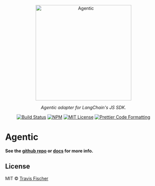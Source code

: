 <p align="center">
  <a href="https://agentic.so">
    <img alt="Agentic" src="https://raw.githubusercontent.com/transitive-bullshit/agentic/main/docs/media/agentic-header.jpg" width="308">
  </a>
</p>

<p align="center">
  <em>Agentic adapter for LangChain's JS SDK.</em>
</p>

<p align="center">
  <a href="https://github.com/transitive-bullshit/agentic/actions/workflows/main.yml"><img alt="Build Status" src="https://github.com/transitive-bullshit/agentic/actions/workflows/main.yml/badge.svg" /></a>
  <a href="https://www.npmjs.com/package/@agentic/stdlib"><img alt="NPM" src="https://img.shields.io/npm/v/@agentic/stdlib.svg" /></a>
  <a href="https://github.com/transitive-bullshit/agentic/blob/main/license"><img alt="MIT License" src="https://img.shields.io/badge/license-MIT-blue" /></a>
  <a href="https://prettier.io"><img alt="Prettier Code Formatting" src="https://img.shields.io/badge/code_style-prettier-brightgreen.svg" /></a>
</p>

# Agentic

**See the [github repo](https://github.com/transitive-bullshit/agentic) or [docs](https://agentic.so) for more info.**

## License

MIT © [Travis Fischer](https://x.com/transitive_bs)
